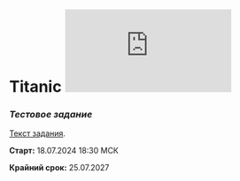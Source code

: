 # Titanic  ![progress](http://www.yarntomato.com/percentbarmaker/button.php?barPosition=20&leftFill=%23FF0000 "progress")
### _Тестовое задание_
[Текст задания](https://sites.google.com/iteratia.com/java-test-titanic/).

**Старт:** 18.07.2024 18:30 МСК

**Крайний срок:** 25.07.2027